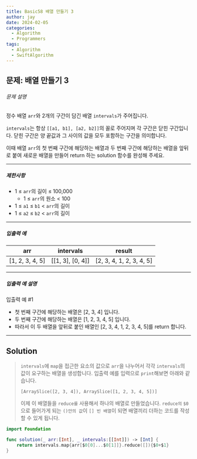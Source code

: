 ```yaml
---
title: Basic58 배열 만들기 3
author: jay
date: 2024-02-05
categories:
  - Algorithm
  - Programmers
tags:
  - Algorithm
  - SwiftAlgorithm
---
```

## 문제: 배열 만들기 3
###### 문제 설명

정수 배열 `arr`와 2개의 구간이 담긴 배열 `intervals`가 주어집니다.

`intervals`는 항상 `[[a1, b1], [a2, b2]]`의 꼴로 주어지며 각 구간은 닫힌 구간입니다. 닫힌 구간은 양 끝값과 그 사이의 값을 모두 포함하는 구간을 의미합니다.

이때 배열 `arr`의 첫 번째 구간에 해당하는 배열과 두 번째 구간에 해당하는 배열을 앞뒤로 붙여 새로운 배열을 만들어 return 하는 solution 함수를 완성해 주세요.

---

##### 제한사항

- 1 ≤ `arr`의 길이 ≤ 100,000
    - 1 ≤ `arr`의 원소 < 100
- 1 ≤ `a1` ≤ `b1` < `arr`의 길이
- 1 ≤ `a2` ≤ `b2` < `arr`의 길이

---

##### 입출력 예

|arr|intervals|result|
|---|---|---|
|[1, 2, 3, 4, 5]|[[1, 3], [0, 4]]|[2, 3, 4, 1, 2, 3, 4, 5]|

---

##### 입출력 예 설명

입출력 예 #1

- 첫 번째 구간에 해당하는 배열은 [2, 3, 4] 입니다.
- 두 번째 구간에 해당하는 배열은 [1, 2, 3, 4, 5] 입니다.
- 따라서 이 두 배열을 앞뒤로 붙인 배열인 [2, 3, 4, 1, 2, 3, 4, 5]를 return 합니다.

---

## Solution

> `intervals`에 `map`을 접근한 요소의 값으로 `arr`을 나누어서 각각 `intervals`의 값이 요구하는 배열을 생성합니다. 
> 입출력 예를 입력으로 `print`해보면 아래와 같습니다.
> 
> ```
> [ArraySlice([2, 3, 4]), ArraySlice([1, 2, 3, 4, 5])] 
> ```
> 
> 이제 이 배열들을 `reduce를` 사용해서 하나의 배열로 만들었습니다. `reduce의` `$0`으로 들어가게 되는 `()안의 값`이 `[] 빈 배열`이 되면 배열끼리 더하는 코드를 작성할 수 있게 됩니다.

```swift
import Foundation

func solution(_ arr:[Int], _ intervals:[[Int]]) -> [Int] {
    return intervals.map{arr[$0[0]...$0[1]]}.reduce([]){$0+$1}
}
```
